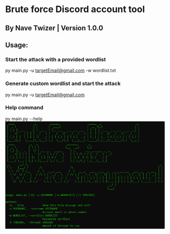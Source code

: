 # Brute force Discord account tool
## By Nave Twizer | Version 1.0.0



## Usage:  
### Start the attack with a provided wordlist
py main.py -u targetEmail@gmail.com -w wordlist.txt
### Generate custom wordlist and start the attack
py main.py -u targetEmail@gmail.com
### Help command
py main.py --help  
![Banner](banner.png)
